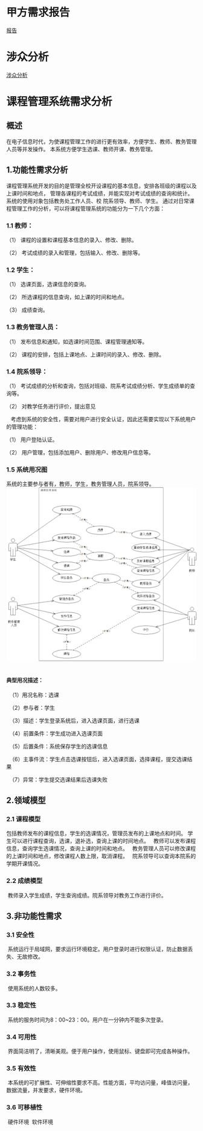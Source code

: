 # 甲方需求报告 #
[报告](https://github.com/Erutan-pku/oo/blob/master/课程管理系统需求报告.md)
# 涉众分析 #
[涉众分析](https://github.com/JosephineSun/OOCOURSE/tree/master/homework3)
# 课程管理系统需求分析 #
## 概述 ##
   在电子信息时代，为使课程管理工作的进行更有效率，方便学生、教师、教务管理人员等并发操作。
本系统方便学生选课、教师开课、教务管理。
## 1.功能性需求分析 ##
   课程管理系统开发的目的是管理全校开设课程的基本信息，安排各班级的课程以及上课时间和地点，
管理各课程的考试成绩，并能实现对考试成绩的查询和统计。系统的使用对象包括教务处工作人员、校
院系领导、教师、学生。
   通过对日常课程管理工作的分析，可以将课程管理系统的功能分为一下几个方面： 
   ### 1.1 教师： ###
   （1） 课程的设置和课程基本信息的录入、修改、删除。
   
   （2） 考试成绩的录入和管理，包括输入、修改、删除等。 
   ### 1.2 学生： ###
   （1） 选课页面，选课信息的查询。 
   
   （2） 所选课程的信息查询，如上课的时间和地点。
   
   （3） 成绩查询。
   ### 1.3 教务管理人员： ###
   （1） 发布信息和通知，如选课时间范围、课程管理通知等。
   
   （2） 课程的安排，包括上课地点、上课时间的录入、修改、删除。 
   ### 1.4 院系领导： ###
   （1） 考试成绩的分析和查询，包括对班级、院系考试成绩分析、学生成绩单的查
询等。 

   （2） 对教学任务进行评价，提出意见
   
   考虑到系统的安全性，需要对用户进行安全认证，因此还需要实现以下系统用户的管理功能：
   
   （1） 用户登陆认证。 
   
   （2） 用户管理，包括添加用户、删除用户、修改用户信息等。
   ### 1.5 系统用况图 ###
   系统的主要参与者有，教师，学生，教务管理人员，院系领导。
   ![image](https://github.com/JosephineSun/OOCOURSE/blob/master/pic/系统用况图.png)
   
   #### 典型用况描述： ####
    （1）用况名称：选课  
    
   （2）参与者：学生         
    
    （3）描述：学生登录系统后，进入选课页面，进行选课
    
    （4）前置条件：学生成功进入选课页面  
    
    （5）后置条件：系统保存学生的选课信息 
    
    （6）主事件流：学生点击选课按钮后，进入选课页面，选择课程，提交选课结果 
    
    （7）异常：学生提交选课结果后选课失败 

## 2.领域模型 ##
### 2.1 课程模型 ###
   包括教师发布的课程信息，学生的选课情况，管理员发布的上课地点和时间。
   学生可以进行课程查询，选课，退补选，查询上课的时间地点。
   教师可以发布课程信息，查询学生选课情况，查询上课的时间和地点。
   教务管理人员可以修改课程的上课时间和地点，修改课程人数上限，取消课程。
   院系领导可以查询本院系的学期开课情况。
### 2.2 成绩模型 ###
  教师录入学生成绩，学生查询成绩。院系领导对教务工作进行评价。
## 3.非功能性需求 ###
### 3.1 安全性 ### 
  系统运行于局域网，要求运行环境稳定。用户登录时进行权限认证，防止数据丢失、无故修改。
### 3.2 事务性 ###
  使用系统的人数较多。
### 3.3 稳定性 ###
  系统的服务时间为8：00~23：00。用户在一分钟内不能多次登录。
### 3.4 可用性 ###
  界面简洁明了，清晰美观。便于用户操作，使用鼠标、键盘即可完成各种操作。
### 3.5 有效性 ###
  本系统的可扩展性、可伸缩性要求不高。性能方面，平均访问量，峰值访问量，数据流量，并发要求，硬件环境。
### 3.6 可移植性 ###
  硬件环境
  软件环境

   
